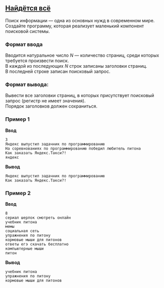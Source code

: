 ## [Найдётся всё](../../../solutions/3.1/31_k.py)

Поиск информации — одна из основных нужд в современном мире.
Создайте программу, которая реализует маленький компонент поисковой системы.

### Формат ввода

Вводится натуральное число $N$ — количество страниц, среди которых требуется произвести поиск.\
В каждой из последующих $N$ строк записаны заголовки страниц.\
В последней строке записан поисковый запрос.

### Формат вывода:

Вывести все заголовки страниц, в которых присутствует поисковый запрос (регистр не имеет значения).\
Порядок заголовков должен сохраниться.

### Пример 1

**Ввод**
```plaintext
3
Яндекс выпустил задачник по программированию
На соревнованиях по программированию победил любитель питона
Как заказать Яндекс.Такси?!
яндекс
```

**Вывод**
```plaintext
Яндекс выпустил задачник по программированию
Как заказать Яндекс.Такси?!
```

### Пример 2

**Ввод**
```plaintext
8
сериал шерлок смотреть онлайн
учебник питона
мемы
социальная сеть
упражнения по питону
кормовые мыши для питонов
ответы егэ скачать бесплатно
компьютерные мыши
питон
```

**Вывод**
```plaintext
учебник питона
упражнения по питону
кормовые мыши для питонов
```